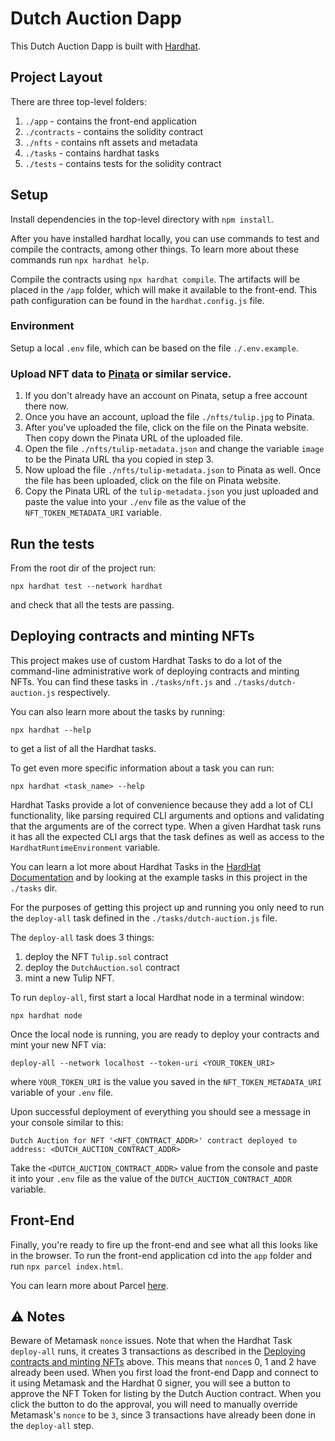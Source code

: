 # Dutch Auction Dapp

This Dutch Auction Dapp is built with [Hardhat](https://hardhat.org/).

## Project Layout

There are three top-level folders:

1. `./app` - contains the front-end application
2. `./contracts` - contains the solidity contract
3. `./nfts` - contains nft assets and metadata
4. `./tasks` - contains hardhat tasks
5. `./tests` - contains tests for the solidity contract

## Setup

Install dependencies in the top-level directory with `npm install`.

After you have installed hardhat locally, you can use commands to test and compile the contracts, among other things. To learn more about these commands run `npx hardhat help`.

Compile the contracts using `npx hardhat compile`. The artifacts will be placed in the `/app` folder, which will make it available to the front-end. This path configuration can be found in the `hardhat.config.js` file.

### Environment

Setup a local `.env` file, which can be based on the file `./.env.example`.

### Upload NFT data to [Pinata](https://www.pinata.cloud/) or similar service.

1. If you don't already have an account on Pinata, setup a free account there now.
2. Once you have an account, upload the file `./nfts/tulip.jpg` to Pinata.
3. After you've uploaded the file, click on the file on the Pinata website. Then copy down the Pinata URL of the uploaded file.
4. Open the file `./nfts/tulip-metadata.json` and change the variable `image` to be the Pinata URL tha you copied in step 3.
5. Now upload the file `./nfts/tulip-metadata.json` to Pinata as well. Once the file has been uploaded, click on the file on Pinata website.
6. Copy the Pinata URL of the `tulip-metadata.json` you just uploaded and paste the value into your `./env` file as the value of the `NFT_TOKEN_METADATA_URI` variable.

## Run the tests
From the root dir of the project run:
```
npx hardhat test --network hardhat
```
and check  that all the tests are passing.

## Deploying contracts and minting NFTs
This project makes use of custom Hardhat Tasks to do a lot of the command-line administrative work of deploying contracts and minting NFTs. You can find these tasks in `./tasks/nft.js` and `./tasks/dutch-auction.js` respectively.

You can also learn more about the tasks by running:
```
npx hardhat --help
```
to get a list of all the Hardhat tasks.

To get even more specific information about a task you can run:
```
npx hardhat <task_name> --help
```

Hardhat Tasks provide a lot of convenience because they add a lot of CLI functionality, like parsing required CLI arguments and options and validating that the arguments are of the correct type. When a given Hardhat task runs it has all the expected CLI args that the task defines as well as access to the `HardhatRuntimeEnvironment` variable.

You can learn a lot more about Hardhat Tasks in the [HardHat Documentation](https://hardhat.org/guides/create-task.html) and by looking at the example tasks in this project in the `./tasks` dir.

For the purposes of getting this project up and running you only need to run the `deploy-all` task defined in the `./tasks/dutch-auction.js` file.

The `deploy-all` task does 3 things:
1. deploy the NFT `Tulip.sol` contract
2. deploy the `DutchAuction.sol` contract
3. mint a new Tulip NFT.

To run `deploy-all`, first start a local Hardhat node in a terminal window:
```
npx hardhat node
```
Once the local node is running, you are ready to deploy your contracts and mint your new NFT via:
```
deploy-all --network localhost --token-uri <YOUR_TOKEN_URI>
```
where `YOUR_TOKEN_URI` is the value you saved in the `NFT_TOKEN_METADATA_URI` variable of your `.env` file.

Upon successful deployment of everything you should see a message in your console similar to this:
```
Dutch Auction for NFT '<NFT_CONTRACT_ADDR>' contract deployed to address: <DUTCH_AUCTION_CONTRACT_ADDR>
```

Take the `<DUTCH_AUCTION_CONTRACT_ADDR>` value from the console and paste it into your `.env` file as the value of the `DUTCH_AUCTION_CONTRACT_ADDR` variable.

## Front-End
Finally, you're ready to fire up the front-end and see what all this looks like in the browser. To run the front-end application cd into the `app` folder and run `npx parcel index.html`.

You can learn more about Parcel [here](https://parceljs.org/).

## :warning: Notes
Beware of Metamask `nonce` issues. Note that when the Hardhat Task `deploy-all` runs, it creates 3 transactions as described in the [Deploying contracts and minting NFTs](#deploying-contracts-and-minting-nfts) above. This means that `nonce`s 0, 1 and 2 have already been used. When you first load the front-end Dapp and connect to it using Metamask and the Hardhat 0 signer, you will see a button to approve the NFT Token for listing by the Dutch Auction contract. When you click the button to do the approval, you will need to manually override Metamask's `nonce` to be `3`, since 3 transactions have already been done in the `deploy-all` step. 

